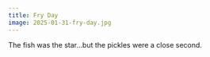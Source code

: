 ```yaml
---
title: Fry Day
image: 2025-01-31-fry-day.jpg
---
```


The fish was the star...but the pickles were a close second.

<!--more-->
